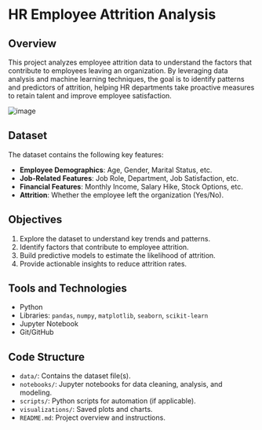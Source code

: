 # HR Employee Attrition Analysis

## Overview
This project analyzes employee attrition data to understand the factors that contribute to employees leaving an organization. By leveraging data analysis and machine learning techniques, the goal is to identify patterns and predictors of attrition, helping HR departments take proactive measures to retain talent and improve employee satisfaction.

![image](https://github.com/user-attachments/assets/838d1b00-48c4-4e6d-ac3e-7fd6f5f8e715)


## Dataset
The dataset contains the following key features:
- **Employee Demographics**: Age, Gender, Marital Status, etc.
- **Job-Related Features**: Job Role, Department, Job Satisfaction, etc.
- **Financial Features**: Monthly Income, Salary Hike, Stock Options, etc.
- **Attrition**: Whether the employee left the organization (Yes/No).

## Objectives
1. Explore the dataset to understand key trends and patterns.
2. Identify factors that contribute to employee attrition.
3. Build predictive models to estimate the likelihood of attrition.
4. Provide actionable insights to reduce attrition rates.

## Tools and Technologies
- Python
- Libraries: `pandas`, `numpy`, `matplotlib`, `seaborn`, `scikit-learn`
- Jupyter Notebook
- Git/GitHub

## Code Structure
- `data/`: Contains the dataset file(s).
- `notebooks/`: Jupyter notebooks for data cleaning, analysis, and modeling.
- `scripts/`: Python scripts for automation (if applicable).
- `visualizations/`: Saved plots and charts.
- `README.md`: Project overview and instructions.

